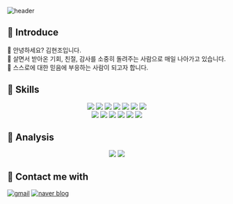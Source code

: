 ![header](https://capsule-render.vercel.app/api?type=soft&color=AED581&height=300&section=header&text=🙌WELCOME🙌&fontSize=90&animation=scaleIn)

## 👋 Introduce 

🌻 안녕하세요? 김현조입니다. <br>
🤗 살면서 받아온 기회, 친절, 감사를 소중히 돌려주는 사람으로 매일 나아가고 있습니다.<br>
🌱 스스로에 대한 믿음에 부응하는 사람이 되고자 합니다.

## 🌳 Skills

<div align="center">
<img src="https://img.shields.io/badge/HTML5-E34F26?style=flat-square&logo=HTML5&logoColor=white" />
<img src="https://img.shields.io/badge/CSS3-1572B6?style=flat-square&logo=css3&logoColor=white" />
<img src="https://img.shields.io/badge/JavaScript-F7DF1E?style=flat-square&logo=javascript&logoColor=black" />
<img src="https://img.shields.io/badge/Java-ED8B00?style=flat-square&logo=java&logoColor=white"/>
<img src="https://img.shields.io/badge/Python-3766AB?style=flat-square&logo=Python&logoColor=white"/>
<img src="https://img.shields.io/badge/Dart-0175C2?style=flat-square&logo=dart&logoColor=white" />
<img src="https://img.shields.io/badge/Node.js-43853D?style=flat-square&logo=node.js&logoColor=white" />
  <br>
<img src="https://img.shields.io/badge/Express.js-404D59?style=flat-square" />
<img src="https://img.shields.io/badge/Django-092E20?style=flat-square&logo=django&logoColor=white" />
<img src="https://img.shields.io/badge/Flutter-02569B?style=flat-square&logo=flutter&logoColor=white" />
<img src="https://img.shields.io/badge/MySQL-00000F?style=flat-square&logo=mysql&logoColor=white" />
<img src="https://img.shields.io/badge/Oracle-F80000?style=flat-square&logo=oracle&logoColor=white" />
<img src="https://img.shields.io/badge/MongoDB-4EA94B?style=flat-square&logo=mongodb&logoColor=white" />
</div>

## 🎢 Analysis 

<div align="center">
<img src="https://github-readme-stats.vercel.app/api/top-langs/?username=Kim-Hyunjo&layout=compact&theme=merko" />
<img src="https://github-readme-stats.vercel.app/api?username=Kim-Hyunjo&theme=merko" />
</div>

## 💬 Contact me with
  
[![gmail](https://img.shields.io/badge/Gmail-D14836?style=flat-square&logo=gmail&logoColor=white)](mailto://alsxmqkqh@gmail.com?subject=[Github]")
[![naver blog](https://img.shields.io/badge/Blog-3EAF0E?style=flat-square&logo=naver&logoColor=white)](https://blog.naver.com/tulip23)






